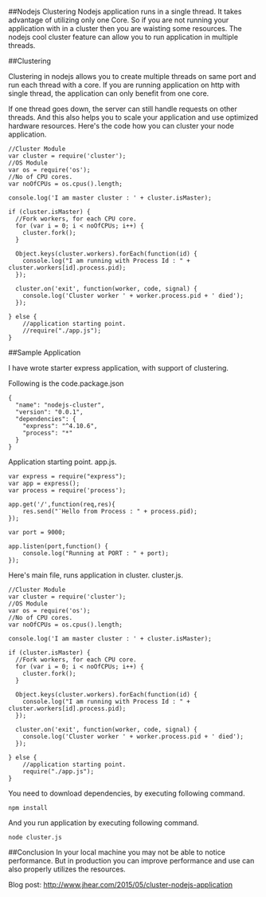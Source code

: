 ##Nodejs Clustering
Nodejs application runs in a single thread. It takes advantage of utilizing only one Core. So if you are not running your application with in a cluster then you are waisting some resources. The nodejs cool cluster feature can allow you to run application in multiple threads.

##Clustering

Clustering in nodejs allows you to create multiple threads on same port and run each thread with a core. If you are running application on http with single thread, the application can only benefit from one core.

If one thread goes down, the server can still handle requests on other threads. And this also helps you to scale your application and use optimized hardware resources.
Here's the code how you can cluster your node application.

```
//Cluster Module
var cluster = require('cluster');
//OS Module
var os = require('os');
//No of CPU cores.
var noOfCPUs = os.cpus().length;

console.log('I am master cluster : ' + cluster.isMaster);

if (cluster.isMaster) {
  //Fork workers, for each CPU core.
  for (var i = 0; i < noOfCPUs; i++) {
    cluster.fork();
  }

  Object.keys(cluster.workers).forEach(function(id) {
    console.log("I am running with Process Id : " + cluster.workers[id].process.pid);
  });

  cluster.on('exit', function(worker, code, signal) {
    console.log('Cluster worker ' + worker.process.pid + ' died');
  });

} else {
    //application starting point.
    //require("./app.js");
}
```
##Sample Application

I have wrote starter express application, with support of clustering. 

Following is the code.package.json

```
{
  "name": "nodejs-cluster",
  "version": "0.0.1",
  "dependencies": {
    "express": "^4.10.6",
    "process": "*"
  }
}
```

Application starting point.
app.js.

```
var express = require("express");
var app = express();
var process = require('process'); 

app.get('/',function(req,res){
    res.send("¨Hello from Process : " + process.pid);
});

var port = 9000;

app.listen(port,function() {
	console.log("Running at PORT : " + port);
});

```

Here's main file, runs application in cluster.
cluster.js.

```
//Cluster Module
var cluster = require('cluster');
//OS Module
var os = require('os');
//No of CPU cores.
var noOfCPUs = os.cpus().length;

console.log('I am master cluster : ' + cluster.isMaster);

if (cluster.isMaster) {
  //Fork workers, for each CPU core.
  for (var i = 0; i < noOfCPUs; i++) {
    cluster.fork();
  }

  Object.keys(cluster.workers).forEach(function(id) {
    console.log("I am running with Process Id : " + cluster.workers[id].process.pid);
  });

  cluster.on('exit', function(worker, code, signal) {
    console.log('Cluster worker ' + worker.process.pid + ' died');
  });

} else {
    //application starting point.
    require("./app.js");
}
```

You need to download dependencies, by executing following command.
```
npm install
```

And you run application by executing following command.
```
node cluster.js
```

##Conclusion
In your local machine you may not be able to notice performance. But in production you can improve performance and use can also properly utilizes the resources.

Blog post: http://www.jhear.com/2015/05/cluster-nodejs-application
